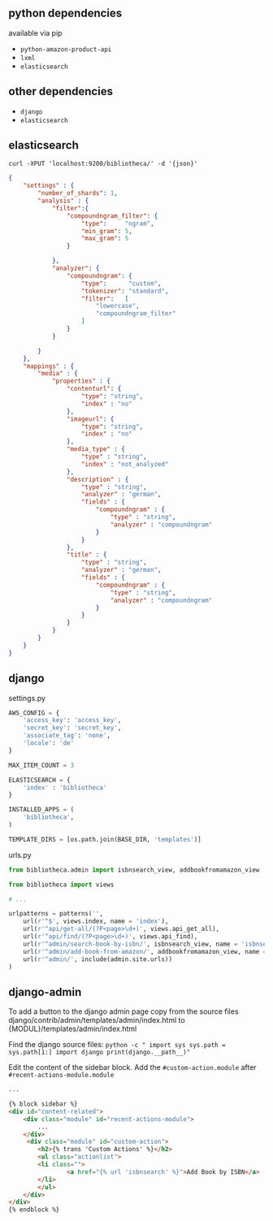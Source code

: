 ## python dependencies

available via pip
* `python-amazon-product-api`
* `lxml`
* `elasticsearch`

## other dependencies

* `django`
* `elasticsearch`

## elasticsearch

`curl -XPUT 'localhost:9200/bibliotheca/' -d '{json}'`

```json
{
    "settings" : {
        "number_of_shards": 1,
        "analysis" : {
            "filter":{
                "compoundngram_filter": {
                    "type":     "ngram",
                    "min_gram": 5,
                    "max_gram": 5
                }

            },
            "analyzer": {
                "compoundngram": {
                    "type":      "custom",
                    "tokenizer": "standard",
                    "filter":   [
                        "lowercase",
                        "compoundngram_filter"
                    ]
                }
            }

        }
    },
    "mappings" : {
        "media" : {
            "properties" : {
                "contenturl": {
                    "type": "string",
                    "index" : "no"
                },
                "imageurl": {
                    "type": "string",
                    "index" : "no"
                },
                "media_type" : {
                    "type" : "string",
                    "index" : "not_analyzed"
                },
                "description" : {
                    "type" : "string",
                    "analyzer" : "german",
                    "fields" : {
                        "compoundngram" : {
                            "type" : "string",
                            "analyzer" : "compoundngram"
                        }
                    }
                },
                "title" : {
                    "type" : "string",
                    "analyzer" : "german",
                    "fields" : {
                        "compoundngram" : {
                            "type" : "string",
                            "analyzer" : "compoundngram"
                        }
                    }
                }
            }
        }
    }
}
```

## django

settings.py

```python
AWS_CONFIG = {
    'access_key': 'access_key',
    'secret_key': 'secret_key',
    'associate_tag': 'none',
    'locale': 'de'
}

MAX_ITEM_COUNT = 3

ELASTICSEARCH = {
    'index' : 'bibliotheca'
}

INSTALLED_APPS = (
    'bibliotheca',
)

TEMPLATE_DIRS = [os.path.join(BASE_DIR, 'templates')]
```

urls.py
```python
from bibliotheca.admin import isbnsearch_view, addbookfromamazon_view

from bibliotheca import views

# ...

urlpatterns = patterns('',
    url(r'^$', views.index, name = 'index'),
    url(r'^api/get-all/(?P<page>\d+)', views.api_get_all),
    url(r'^api/find/(?P<page>\d+)', views.api_find),
    url(r'^admin/search-book-by-isbn/', isbnsearch_view, name = 'isbnsearch'),
    url(r'^admin/add-book-from-amazon/', addbookfromamazon_view, name = 'addbookfromamazon'),
    url(r'^admin/', include(admin.site.urls))
)
```

## django-admin

To add a button to the django admin page copy from the source files django/contrib/admin/templates/admin/index.html to {MODUL}/templates/admin/index.html

Find the django source files: `python -c "
import sys
sys.path = sys.path[1:]
import django
print(django.__path__)"`


Edit the content of the sidebar block. Add the `#custom-action.module` after `#recent-actions-module.module`

```html
...

{% block sidebar %}
<div id="content-related">
    <div class="module" id="recent-actions-module">
        ...
    </div>
     <div class="module" id="custom-action">
        <h2>{% trans 'Custom Actions' %}</h2>
        <ul class="actionlist">
        <li class="">
                <a href="{% url 'isbnsearch' %}">Add Book by ISBN</a>
        </li>
        </ul>
    </div>
</div>
{% endblock %}
```
